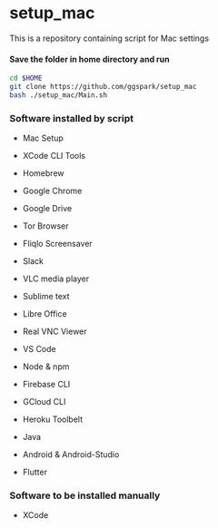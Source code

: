 # setup_mac

This is a repository containing script for Mac settings 

#### Save the folder in home directory and run

```sh
cd $HOME
git clone https://github.com/ggspark/setup_mac 
bash ./setup_mac/Main.sh
```

### Software installed by script
* Mac Setup
* XCode CLI Tools
* Homebrew
* Google Chrome
* Google Drive
* Tor Browser
* Fliqlo Screensaver
* Slack
* VLC media player
* Sublime text
* Libre Office
* Real VNC Viewer
* VS Code

* Node & npm
* Firebase CLI
* GCloud CLI
* Heroku Toolbelt
* Java
* Android & Android-Studio
* Flutter


### Software to be installed manually
* XCode